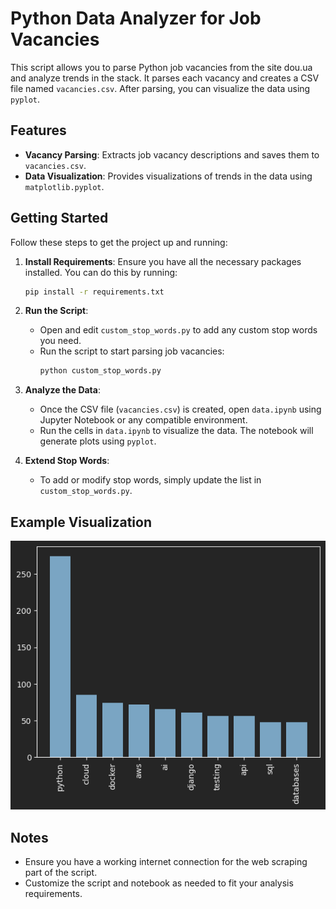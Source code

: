 # Python Data Analyzer for Job Vacancies

This script allows you to parse Python job vacancies from the site dou.ua and analyze trends in the stack.
It parses each vacancy and creates a CSV file named `vacancies.csv`. After parsing, you can visualize the data using `pyplot`.

## Features

- **Vacancy Parsing**: Extracts job vacancy descriptions and saves them to `vacancies.csv`.
- **Data Visualization**: Provides visualizations of trends in the data using `matplotlib.pyplot`.

## Getting Started

Follow these steps to get the project up and running:

1. **Install Requirements**: Ensure you have all the necessary packages installed. You can do this by running:
    ```bash
    pip install -r requirements.txt
    ```

2. **Run the Script**:
    - Open and edit `custom_stop_words.py` to add any custom stop words you need.
    - Run the script to start parsing job vacancies:
      ```bash
      python custom_stop_words.py
      ```

3. **Analyze the Data**:
    - Once the CSV file (`vacancies.csv`) is created, open `data.ipynb` using Jupyter Notebook or any compatible environment.
    - Run the cells in `data.ipynb` to visualize the data. The notebook will generate plots using `pyplot`.

4. **Extend Stop Words**:
    - To add or modify stop words, simply update the list in `custom_stop_words.py`.

## Example Visualization

![Visualization Example](img.png)

## Notes

- Ensure you have a working internet connection for the web scraping part of the script.
- Customize the script and notebook as needed to fit your analysis requirements.

